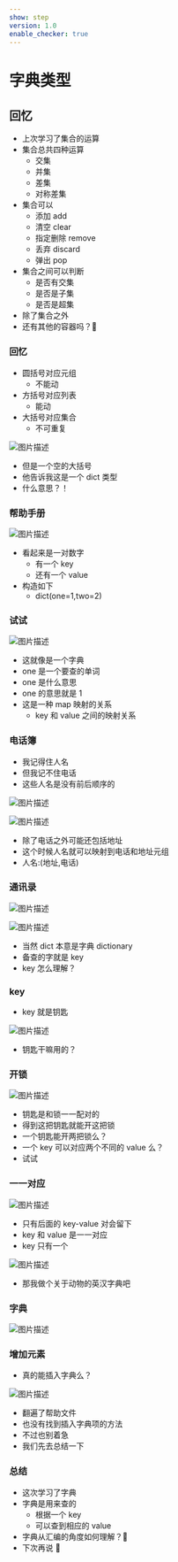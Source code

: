 ```yaml
---
show: step
version: 1.0
enable_checker: true
---
```


# 字典类型

## 回忆

- 上次学习了集合的运算
- 集合总共四种运算
  - 交集
  - 并集
  - 差集
  - 对称差集
- 集合可以
  - 添加 add
  - 清空 clear
  - 指定删除 remove
  - 丢弃 discard
  - 弹出 pop
- 集合之间可以判断
  - 是否有交集
  - 是否是子集
  - 是否是超集
- 除了集合之外
- 还有其他的容器吗？🤔

### 回忆

- 圆括号对应元组
  - 不能动
- 方括号对应列表
  - 能动
- 大括号对应集合
  - 不可重复

![图片描述](https://doc.shiyanlou.com/courses/uid1190679-20210830-1630312802021)

- 但是一个空的大括号
- 他告诉我这是一个 dict 类型
- 什么意思？！

### 帮助手册

![图片描述](https://doc.shiyanlou.com/courses/uid1190679-20220830-1661860702359)

- 看起来是一对数字
  - 有一个 key
  - 还有一个 value
- 构造如下
  - dict(one=1,two=2)

### 试试

![图片描述](https://doc.shiyanlou.com/courses/uid1190679-20210830-1630318824993)

- 这就像是一个字典
- one 是一个要查的单词
- one 是什么意思
- one 的意思就是 1
- 这是一种 map 映射的关系
  - key 和 value 之间的映射关系

### 电话簿

- 我记得住人名
- 但我记不住电话
- 这些人名是没有前后顺序的

![图片描述](https://doc.shiyanlou.com/courses/uid1190679-20210914-1631605238357)

![图片描述](https://doc.shiyanlou.com/courses/uid1190679-20210914-1631605398894)

- 除了电话之外可能还包括地址
- 这个时候人名就可以映射到电话和地址元组
- 人名:(地址,电话)

### 通讯录

![图片描述](https://doc.shiyanlou.com/courses/uid1190679-20210914-1631605765613)

![图片描述](https://doc.shiyanlou.com/courses/uid1190679-20210914-1631605779836)

- 当然 dict 本意是字典 dictionary
- 备查的字就是 key
- key 怎么理解？

### key

- key 就是钥匙

![图片描述](https://doc.shiyanlou.com/courses/uid1190679-20210925-1632541643680)

- 钥匙干嘛用的？

### 开锁

![图片描述](https://doc.shiyanlou.com/courses/uid1190679-20210925-1632541652535)

- 钥匙是和锁一一配对的
- 得到这把钥匙就能开这把锁
- 一个钥匙能开两把锁么？
- 一个 key 可以对应两个不同的 value 么？
- 试试

### 一一对应

![图片描述](https://doc.shiyanlou.com/courses/uid1190679-20210925-1632542127578)

- 只有后面的 key-value 对会留下
- key 和 value 是一一对应
- key 只有一个

![图片描述](https://doc.shiyanlou.com/courses/uid1190679-20210830-1630318814436)

- 那我做个关于动物的英汉字典吧

### 字典

![图片描述](https://doc.shiyanlou.com/courses/uid1190679-20210914-1631606052068)

### 增加元素

- 真的能插入字典么？

![图片描述](https://doc.shiyanlou.com/courses/uid1190679-20210914-1631606460009)

- 翻遍了帮助文件
- 也没有找到插入字典项的方法
- 不过也别着急
- 我们先去总结一下

### 总结

- 这次学习了字典
- 字典是用来查的
  - 根据一个 key
  - 可以查到相应的 value
- 字典从汇编的角度如何理解？🤔
- 下次再说 👋
